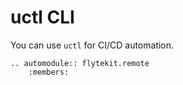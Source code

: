 # uctl CLI

You can use `uctl` for CI/CD automation.

```{eval-rst}
.. automodule:: flytekit.remote
    :members:
```